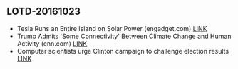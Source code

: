 ## LOTD-20161023

-  Tesla Runs an Entire Island on Solar Power  (engadget.com)  [LINK](https://hardware.slashdot.org/story/16/11/22/2020202/tesla-runs-an-entire-island-on-solar-power)
-  Trump Admits 'Some Connectivity' Between Climate Change and Human Activity  (cnn.com)  [LINK](https://science.slashdot.org/story/16/11/22/2325211/trump-admits-some-connectivity-between-climate-change-and-human-activity)
- Computer scientists urge Clinton campaign to challenge election results [LINK](http://edition.cnn.com/2016/11/22/politics/hillary-clinton-challenge-results/index.html)
